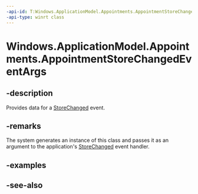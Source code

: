 ----api-id: T:Windows.ApplicationModel.Appointments.AppointmentStoreChangedEventArgs
-api-type: winrt class
---<!-- Class syntax.public class AppointmentStoreChangedEventArgs : Windows.ApplicationModel.Appointments.IAppointmentStoreChangedEventArgs--># Windows.ApplicationModel.Appointments.AppointmentStoreChangedEventArgs## -descriptionProvides data for a [StoreChanged](appointmentstore_storechanged.md) event.## -remarksThe system generates an instance of this class and passes it as an argument to the application's [StoreChanged](appointmentstore_storechanged.md) event handler.## -examples## -see-also